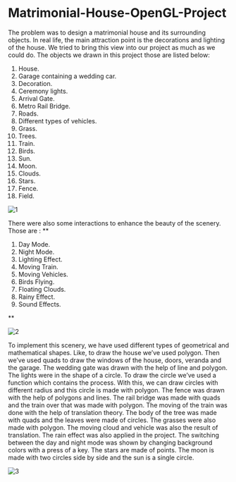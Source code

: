 # Matrimonial-House-OpenGL-Project

The problem was to design a matrimonial house and its surrounding objects. In real life, the main attraction point is the decorations and lighting of the house. We tried to bring this view into our project as much as we could do. The objects we drawn in this project
those are listed below:
1. House.
2. Garage containing a wedding car.
3. Decoration.
4. Ceremony lights.
5. Arrival Gate.
6. Metro Rail Bridge.
7. Roads.
8. Different types of vehicles.
9. Grass.
10. Trees.
11. Train.
12. Birds.
13. Sun.
14. Moon.
15. Clouds.
16. Stars.
17. Fence.
18. Field.

![1](https://user-images.githubusercontent.com/56845656/107859902-c4a80f80-6e66-11eb-944a-8ea28b764def.JPG)

There were also some interactions to enhance the beauty of the scenery. Those are :
**
1. Day Mode.
2. Night Mode.
3. Lighting Effect.
4. Moving Train. 
5. Moving Vehicles.
6. Birds Flying.
7. Floating Clouds.
8. Rainy Effect.
9. Sound Effects.

**

![2](https://user-images.githubusercontent.com/56845656/107859912-cd98e100-6e66-11eb-85e0-36a3c0987624.JPG)

To implement this scenery, we have used different types of geometrical and mathematical shapes. Like, to draw the house we’ve used polygon. Then we’ve used quads to draw the windows of the house, doors, veranda and the garage. The wedding gate was drawn with the help of line and polygon. The lights were in the shape of a circle. To draw the circle we’ve used a function which contains the process. With this, we can draw circles with different radius and this circle is made with polygon. The fence was drawn with the help of polygons and lines. The rail bridge was made with quads and the train over that was made with polygon. The moving of the train was done with the help of translation theory. The body of the tree was made with quads and the leaves were made of circles. The grasses were also made with polygon. The moving cloud and vehicle was also the result of translation. The rain effect was also applied in the project. The switching between the day and night mode was shown by changing background colors with a press of a key. The stars are made of points. The moon is made with two circles side by side and the sun is a single circle.

![3](https://user-images.githubusercontent.com/56845656/107859915-d093d180-6e66-11eb-9b50-1d29ac11343a.JPG)

